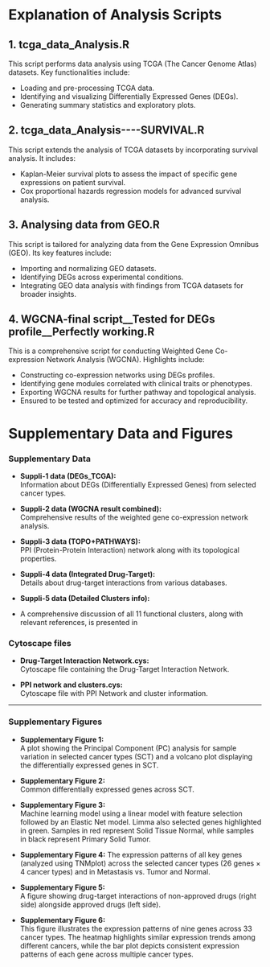 # Explanation of Analysis Scripts

## 1. **tcga_data_Analysis.R**
This script performs data analysis using TCGA (The Cancer Genome Atlas) datasets. Key functionalities include:  
- Loading and pre-processing TCGA data.  
- Identifying and visualizing Differentially Expressed Genes (DEGs).  
- Generating summary statistics and exploratory plots.  

## 2. **tcga_data_Analysis----SURVIVAL.R**
This script extends the analysis of TCGA datasets by incorporating survival analysis. It includes:  
- Kaplan-Meier survival plots to assess the impact of specific gene expressions on patient survival.  
- Cox proportional hazards regression models for advanced survival analysis.  

## 3. **Analysing data from GEO.R**
This script is tailored for analyzing data from the Gene Expression Omnibus (GEO). Its key features include:  
- Importing and normalizing GEO datasets.  
- Identifying DEGs across experimental conditions.  
- Integrating GEO data analysis with findings from TCGA datasets for broader insights.  

## 4. **WGCNA-final script__Tested for DEGs profile__Perfectly working.R**
This is a comprehensive script for conducting Weighted Gene Co-expression Network Analysis (WGCNA). Highlights include:  
- Constructing co-expression networks using DEGs profiles.  
- Identifying gene modules correlated with clinical traits or phenotypes.  
- Exporting WGCNA results for further pathway and topological analysis.  
- Ensured to be tested and optimized for accuracy and reproducibility.  

# Supplementary Data and Figures

### Supplementary Data
- **Suppli-1 data (DEGs_TCGA):**  
  Information about DEGs (Differentially Expressed Genes) from selected cancer types.
  
- **Suppli-2 data (WGCNA result combined):**  
  Comprehensive results of the weighted gene co-expression network analysis.

- **Suppli-3 data (TOPO+PATHWAYS):**  
  PPI (Protein-Protein Interaction) network along with its topological properties.

- **Suppli-4 data (Integrated Drug-Target):**  
  Details about drug-target interactions from various databases.

- **Suppli-5 data (Detailed Clusters info):**
- A comprehensive discussion of all 11 functional clusters, along with relevant references, is presented in


### Cytoscape files
- **Drug-Target Interaction Network.cys:**  
  Cytoscape file containing the Drug-Target Interaction Network.

- **PPI network and clusters.cys:**  
  Cytoscape file with PPI Network and cluster information.

---

### Supplementary Figures
- **Supplementary Figure 1:**  
  A plot showing the Principal Component (PC) analysis for sample variation in selected cancer types (SCT) and a volcano plot displaying the differentially expressed genes in SCT.

- **Supplementary Figure 2:**  
  Common differentially expressed genes across SCT.

- **Supplementary Figure 3:**  
  Machine learning model using a linear model with feature selection followed by an Elastic Net model. Limma also selected genes highlighted in green. Samples in red represent Solid Tissue Normal, while samples in black represent Primary Solid Tumor.

- **Supplementary Figure 4:**
  The expression patterns of all key genes (analyzed using TNMplot) across the selected cancer types (26 genes × 4 cancer types) and in Metastasis vs. Tumor and Normal.

- **Supplementary Figure 5:**  
  A figure showing drug-target interactions of non-approved drugs (right side) alongside approved drugs (left side).

- **Supplementary Figure 6:**  
  This figure illustrates the expression patterns of nine genes across 33 cancer types. The heatmap highlights similar expression trends among different cancers, while the bar plot depicts consistent expression patterns of each gene across multiple cancer types.



